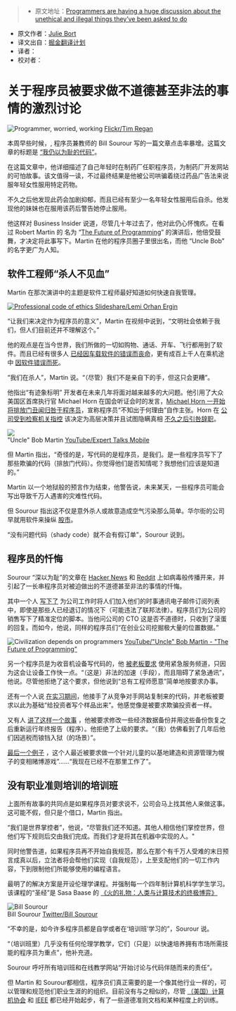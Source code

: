 
> * 原文地址：[Programmers are having a huge discussion about the unethical and illegal things they’ve been asked to do](http://www.businessinsider.com/programmers-confess-unethical-illegal-tasks-asked-of-them-2016-11)
* 原文作者：[Julie Bort](http://www.businessinsider.com/author/julie-bort)
* 译文出自：[掘金翻译计划](https://github.com/xitu/gold-miner)
* 译者：
* 校对者：

# 关于程序员被要求做不道德甚至非法的事情的激烈讨论




![Programmer, worried, working](https://user-gold-cdn.xitu.io/2016/11/29/1d2cf64982fc4d3bbd2cd5bb00a07df1)  [Flickr/Tim Regan](https://www.flickr.com/photos/dumbledad/10481690626/in/photolist-gYeprU-4m84mh-6xTMGf-6xTMv5-e4uRE7-aXnWdi-6xTMAm-4m41Vz-5oZuGc-9gRbke-6xPD8k-9cR8rH-7BdgzF-8aEbsj-76GB61-4r8Q9W-cHgxNQ-CMQ1D-bKQmnk-dBG6AF-ebV9C1-9W7kms-7zGNJy-7TQe2k-Q4usX-fKiPBH-Q39QK-92wxqw-862mbL-Q39P6-862mbS-ojhTc-6efGLU-Q2D3q-6FPFni-n33Siz-8nxPUW-6xTL3N-7zCVhM-kccEMK-4KaiQY-9TiDxV-jR9gc-oZw7iQ-6W1H3D-5pc5n2-8fAjDo-4r8Q6W-7JF1Zp-paxh9n)  

本周早些时候，, 程序员兼教师的 Bill Sourour 写的一篇文章点击率暴增。这篇文章的标题是 [“我仍以为耻的代码”](https://medium.freecodecamp.com/the-code-im-still-ashamed-of-e4c021dff55e#.oteybc470)。

在这篇文章中，他详细描述了自己年轻时在制药厂任职程序员，为制药厂开发网站的可怕故事。该文值得一读，不过最终结果是他被公司哄骗着绕过药品广告法来说服年轻女性服用特定药物。

不久之后他发现此药会加剧抑郁，而且已经有至少一名年轻女性服用后自杀。他发现他的妹妹也在服用该药后警告她停止服用。

他这样对 Business Insider 说道，尽管几十年过去了，他对此仍心怀愧疚。在看过 Robert Martin 的 名为 “[The Future of Programming](https://www.youtube.com/watch?v=ecIWPzGEbFc&feature=youtu.be&t=1h9m49s)” 的演讲后，他倍受鼓舞，才决定将此事写下。Martin 在他的程序员圈子里很出名，而他 “Uncle Bob” 的名字更广为人知。

## 软件工程师“杀人不见血”

Martin 在那次演讲中的主题是软件工程师最好知道如何快速自我管理。

[![Professional code of ethics](https://user-gold-cdn.xitu.io/2016/11/30/113de3d56ce4fcb6beb3b86dc5d22fdf) ](http://www.slideshare.net/lemiorhan/professional-code-of-ethics-in-software-engineering)  [Slideshare/Lemi Orhan Ergin](http://www.slideshare.net/lemiorhan/professional-code-of-ethics-in-software-engineering)  

“让我们来决定作为程序员的意义”，Martin 在视频中说到，“文明社会依赖于我们，但人们目前还并不理解这个。”

他的观点是在当今世界，我们所做的一切如购物、通话、开车、飞行都用到了软件。而且已经有很多人 [已经因车载软件的错误而丧命](http://www.cbsnews.com/news/toyota-unintended-acceleration-has-killed-89/)，更有成百上千人在乘机途中 [因软件错误而死](http://paris.utdallas.edu/IEEE-RS-ATR/document/2009/2009-17.pdf)。

“我们在杀人”，Martin 说。“（尽管）我们不是亲自下的手，但这只会更糟”。

他指出“有迹象标明” 开发者在未来几年将面对越来越多的大问题。他引用了大众美国区首席执行官 Michael Horn 在国会听证会时的发言，[Michael Horn 一开始将排放门丑闻归咎于程序员](http://www.theverge.com/2015/10/8/9481651/volkswagen-congressional-hearing-diesel-scandal-fault)，宣称程序员“不知出于何理由”自作主张。Horn 在 [公司受到检察机关指控](http://www.businessinsider.com/volkswagen-vw-emission-scandal-new-york-attorney-general-massive-cover-up-matthias-muller-2016-7) 该决定为高层决策并且试图隐瞒真相  [不久之后引咎辞职](http://www.businessinsider.com/volkswagens-us-boss-horn-departs-2016-3)。

![](https://user-gold-cdn.xitu.io/2016/11/29/0e6b092a8b9221df3502e66e0f7a337e)  
"Uncle" Bob Martin  [YouTube/Expert Talks Mobile](https://www.youtube.com/watch?v=ecIWPzGEbFc&feature=youtu.be&t=1h9m49s)   

但 Martin 指出，“奇怪的是，写代码的是程序员，是我们。是一些程序员写下了那些欺骗的代码（排放门代码）。你觉得他们是否知情呢？我想他们应该是知道的。”

Martin 以一个地狱般的预言作为结束，他警告说，未来某天，一些程序员可能会写出导致千万人遇害的灾难性代码。

但 Sourour 指出这不仅是意外杀人或故意造成空气污染那么简单。华尔街的公司早就用软件来操纵 [股市](http://www.businessinsider.com/huge-first-high-frequency-trading-firm-is-charged-with-quote-stuffing-and-manipulation-2010-9)。

“没有问题代码（shady code）就不会有假订单”，Sourour 说到。

## 程序员的忏悔

Sourour “深以为耻”的文章在 [Hacker News](https://news.ycombinator.com/item?id=12965589) 和 [Reddit](https://www.reddit.com/r/programming/comments/5d56fo/the_code_im_still_ashamed_of/?sort=qa) 上如病毒般传播开来，并引起了一长串程序员对被迫做出的不道德甚至非法的事情的忏悔。

其中一个人 [写下了](https://news.ycombinator.com/item?id=12965968) 为公司工作时将人们加入他们的时事通讯电子邮件订阅列表中，即使是那些人已经退订的情况下（可能违法了联邦法律）。程序员们为公司的销售写下了精准定位的脚本。当他问公司的 CTO 这是否不道德时，只收到了滚蛋的回复。而如今，他说，同样的程序员们“在创业公司挖掘极大量的位置数据。”

![Civilization depends on programmers](https://user-gold-cdn.xitu.io/2016/11/29/f62ed4a1c94ea20fb1970baff535e8d0)  [YouTube/"Uncle" Bob Martin - "The Future of Programming"](https://www.youtube.com/watch?v=ecIWPzGEbFc&feature=youtu.be&t=1h9m49s)  

另一个程序员是为收音机设备写代码的，他 [被老板要求](https://news.ycombinator.com/item?id=12966837) 使用紧急服务频道，只因为这会让设备工作快一点。“（这是）非法的加速（手段），而且阻碍了紧急通讯”，他说。尽管他拒绝了这个要求，但他说到“总有工程师愿意”简单地按要求办事。

还有一个人说 [在实习期间](https://news.ycombinator.com/item?id=12967432)，他接手了从竞争对手网站复制来的代码，并老板被要求以此为基础“给投资者写个样品出来”。他感觉像是被要求欺骗投资者一样。

又有人 [讲了这样一个故事](https://www.reddit.com/r/programming/comments/5d56fo/the_code_im_still_ashamed_of/da26yoc/) ，他被要求修改一些经济数据备份并用这些备份恢复之后重新运行年终报告（程序）。他拒绝了上级的要求。“（我）仿佛看到了几年后他们因逃税而锒铛入狱（的场景）”。

[最后一个例子](https://www.reddit.com/r/programming/comments/5d56fo/the_code_im_still_ashamed_of/da2i1jf/) ，这个人最近被要求做一个针对儿童的以基地建造和资源管理为幌子的变相赌博游戏”……“我现在已经不在那里工作了”。

## 没有职业准则培训的培训班

上面所有故事的共同点是如果程序员对要求说不，公司会马上找其他人来做这事。这可能不假，但只是个借口，Martin 指出。

“我们是世界掌控者”，他说，“尽管我们还不知道。其他人相信他们掌控世界，但他们写下规则后交由我们完成。而我们才是将其在机器中实现的人。"

同时他警告道，如果程序员再不开始自我规范，那么在那个有千万人受难的末日预言成真以后，立法者将会帮他们实现（自我规范），上至支配他们的一切工作内容，下到限制他们所能够使用的编程语言。

最明了的解决方案是开设伦理学课程。并强制每一个四年制计算机科学学生学习。该课程的“圣经”是 Sasa Baase 的 [《火的礼物：人类与计算技术的终极博弈》](https://www.amazon.com/Gift-Fire-Ethical-Computing-Technology/dp/0132492679)

![Bill Sourour](https://user-gold-cdn.xitu.io/2016/11/29/e4d82a26f16fbf61fdbdf98adee89a2f)  
Bill Sourour  [Twitter/Bill Sourour](https://twitter.com/BillSourour)   

“不幸的是，如今许多程序员都是自学或者在‘培训班’学习的”，Sourour 说。

“（培训班里）几乎没有任何伦理学教学，它们（只是）以快速培养拥有市场所需技能的程序员为重点”，他补充道。

Sourour 呼吁所有培训班和在线教学网站“开始讨论与代码伴随而来的责任”。

但 Martin 和 Sourour都相信，程序员们真正需要的是一个像其他行业一样的，可以管理和规范他们职业生涯的的组织。目前没有与之相似的，尽管 [（美国）计算机协会](http://www.acm.org/about/se-code) 和 [IEEE](http://www.ieee.org/about/corporate/governance/p7-8.html) 都已经开始起步，有了一些道德准则文档和某种程度上的训练。


